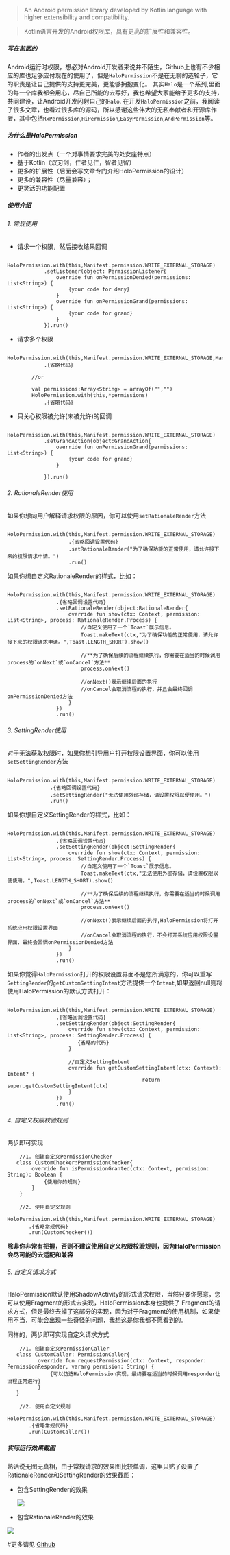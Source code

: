 >An Android permission library developed by Kotlin language with higher extensibility and compatibility.

>Kotlin语言开发的Android权限库，具有更高的扩展性和兼容性。

##### 写在前面的
Android运行时权限，想必对Android开发者来说并不陌生，Github上也有不少相应的库也足够应付现在的使用了，但是`HaloPermission`不是在无聊的造轮子，它的职责是让自己提供的支持更完美，更能够拥抱变化。
其实`Halo`是一个系列,里面的每一个库我都会用心，尽自己所能的去写好，我也希望大家能给予更多的支持，共同建设，让Android开发闪射自己的`Halo`.
在开发`HaloPermission`之前，我阅读了很多文章，也看过很多库的源码，所以感谢这些伟大的无私奉献者和开源库作者，其中包括`RxPermission`,`HiPermission`,`EasyPermission`,`AndPermission`等。
##### 为什么是HaloPermission
- 作者的出发点（一个对事情要求完美的处女座特点）
- 基于Kotlin（双刃剑，仁者见仁，智者见智）
- 更多的扩展性（后面会写文章专门介绍HoloPermission的设计）
- 更多的兼容性（尽量兼容）；
- 更灵活的功能配置


##### 使用介绍
###### 1. 常规使用

* 请求一个权限，然后接收结果回调


```
      HoloPermission.with(this,Manifest.permission.WRITE_EXTERNAL_STORAGE)
            .setListener(object: PermissionListener{
                override fun onPermissionDenied(permissions: List<String>) {
                    {your code for deny}
                }
                override fun onPermissionGrand(permissions: List<String>) {
                    {your code for grand}
                }
            }).run()
```

* 请求多个权限

```
        HoloPermission.with(this,Manifest.permission.WRITE_EXTERNAL_STORAGE,Manifest.permission.CALL_PHONE)
            .{省略代码}

        //or

        val permissions:Array<String> = arrayOf("","")
        HoloPermission.with(this,*permissions)
            .{省略代码}
```
* 只关心权限被允许(未被允许)的回调
```
        HoloPermission.with(this,Manifest.permission.WRITE_EXTERNAL_STORAGE)
            .setGrandAction(object:GrandAction{
                override fun onPermissionGrand(permissions: List<String>) {
                    {your code for grand}
                }

            }).run()
```




###### 2. RationaleRender使用
如果你想向用户解释请求权限的原因，你可以使用`setRationaleRender`方法

```
    HoloPermission.with(this,Manifest.permission.WRITE_EXTERNAL_STORAGE)
                    .{省略回调设置代码}
                    .setRationaleRender("为了确保功能的正常使用，请允许接下来的权限请求申请。")
                    .run()
```

如果你想自定义RationaleRender的样式，比如：

```
   HoloPermission.with(this,Manifest.permission.WRITE_EXTERNAL_STORAGE)
                .{省略回调设置代码}
                .setRationaleRender(object:RationaleRender{
                    override fun show(ctx: Context, permission: List<String>, process: RationaleRender.Process) {
                        //自定义使用了一个`Toast`展示信息。
                        Toast.makeText(ctx,"为了确保功能的正常使用，请允许接下来的权限请求申请。",Toast.LENGTH_SHORT).show()

                        //**为了确保后续的流程继续执行，你需要在适当的时候调用process的`onNext`或`onCancel`方法**
                        process.onNext()

                        //onNext()表示继续后面的执行
                        //onCancel会取消流程的执行，并且会最终回调onPermissionDenied方法
                    }
                })
                .run()
```

###### 3. SettingRender使用

对于无法获取权限时，如果你想引导用户打开权限设置界面，你可以使用`setSettingRender`方法

```
    HoloPermission.with(this,Manifest.permission.WRITE_EXTERNAL_STORAGE)
              .{省略回调设置代码}
              .setSettingRender("无法使用外部存储，请设置权限以便使用。")
              .run()
```

如果你想自定义SettingRender的样式，比如：

```
   HoloPermission.with(this,Manifest.permission.WRITE_EXTERNAL_STORAGE)
                .{省略回调设置代码}
                .setSettingRender(object:SettingRender{
                    override fun show(ctx: Context, permission: List<String>, process: SettingRender.Process) {
                        //自定义使用了一个`Toast`展示信息。
                        Toast.makeText(ctx,"无法使用外部存储，请设置权限以便使用。",Toast.LENGTH_SHORT).show()

                        //**为了确保后续的流程继续执行，你需要在适当的时候调用process的`onNext`或`onCancel`方法**
                        process.onNext()

                        //onNext()表示继续后面的执行,HaloPermission将打开系统应用权限设置界面
                        //onCancel会取消流程的执行，不会打开系统应用权限设置界面，最终会回调onPermissionDenied方法
                    }
                })
                .run()
```

如果你觉得`HaloPermission`打开的权限设置界面不是您所满意的，你可以重写`SettingRender`的`getCustomSettingIntent`方法提供一个`Intent`,如果返回null则将使用HaloPermission的默认方式打开：

```
    HoloPermission.with(this,Manifest.permission.WRITE_EXTERNAL_STORAGE)
                .{省略回调设置代码}
                .setSettingRender(object:SettingRender{
                    override fun show(ctx: Context, permission: List<String>, process: SettingRender.Process) {
                       {省略的代码}
                    }

                    //自定义SettingIntent
                    override fun getCustomSettingIntent(ctx: Context): Intent? {
                                            return super.getCustomSettingIntent(ctx)
                    }
                })
                .run()
```

###### 4. 自定义权限校验规则

两步即可实现

```
    //1. 创建自定义PermissionChecker
   class CustomChecker:PermissionChecker{
        override fun isPermissionGranted(ctx: Context, permission: String): Boolean {
            {使用你的规则}
        }
    }

    //2. 使用自定义规则
    HoloPermission.with(this,Manifest.permission.WRITE_EXTERNAL_STORAGE)
       .{省略常规代码}
       .run(CustomChecker())

```

**除非你非常有把握，否则不建议使用自定义权限校验规则，因为HaloPermission会尽可能的去适配和兼容**

###### 5. 自定义请求方式

HaloPermission默认使用ShadowActivity的形式请求权限，当然只要你愿意，您可以使用Fragment的形式去实现，HaloPermission本身也提供了
Fragment的请求方式，但是最终去掉了这部分的实现，因为对于Fragment的使用机制，如果使用不当，可能会出现一些奇怪的问题，我想这是你我都不愿看到的。

同样的，两步即可实现自定义请求方式

```
    //1. 创建自定义PermissionCaller
   class CustomCaller: PermissionCaller{
          override fun requestPermission(ctx: Context, responder: PermissionResponder, vararg permision: String) {
              {可以仿造HaloPermission实现，最终要在适当的时候调用responder让流程正常进行}
          }
   }

    //2. 使用自定义规则
    HoloPermission.with(this,Manifest.permission.WRITE_EXTERNAL_STORAGE)
       .{省略常规代码}
       .run(CustomCaller())

```

##### 实际运行效果截图
熟话说无图无真相，由于常规请求的效果图比较单调，这里只贴了设置了RationaleRender和SettingRender的效果截图：
* 包含SettingRender的效果

   ![](https://upload-images.jianshu.io/upload_images/2149929-c41e9b6940bcec79.gif?imageMogr2/auto-orient/strip)

* 包含RationaleRender的效果

![](https://upload-images.jianshu.io/upload_images/2149929-e7ea8e3ccb880755.gif?imageMogr2/auto-orient/strip)




#更多请见 [Github](https://github.com/SupLuo/HaloPermission)


